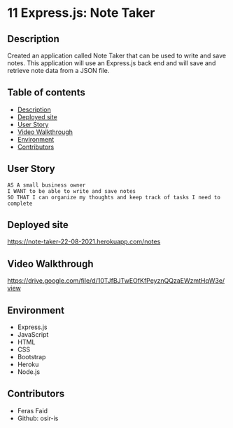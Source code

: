 # 11 Express.js: Note Taker

## Description

Created an application called Note Taker that can be used to write and save notes. This application will use an Express.js back end and will save and retrieve note data from a JSON file.

## Table of contents

  - [Description](#description)
  - [Deployed site](#deployed-site)
  - [User Story](#user-story)
  - [Video Walkthrough](#Video-walkthrough)
  - [Environment](#environment)
  - [Contributors](#contributors)


## User Story

```
AS A small business owner
I WANT to be able to write and save notes
SO THAT I can organize my thoughts and keep track of tasks I need to complete
```


## Deployed site

https://note-taker-22-08-2021.herokuapp.com/notes


## Video Walkthrough
https://drive.google.com/file/d/10TJfBJTwEOfKfPeyznQQzaEWzmtHqW3e/view



## Environment
* Express.js
* JavaScript
* HTML
* CSS
* Bootstrap
* Heroku
* Node.js

## Contributors
* Feras Faid
* Github: osir-is

